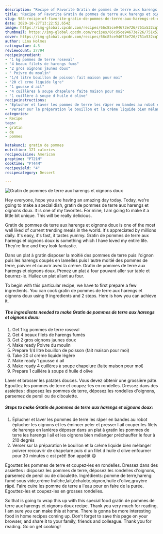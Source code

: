 ```yaml
---
description: "Recipe of Favorite Gratin de pommes de terre aux harengs et oignons doux"
title: "Recipe of Favorite Gratin de pommes de terre aux harengs et oignons doux"
slug: 983-recipe-of-favorite-gratin-de-pommes-de-terre-aux-harengs-et-oignons-doux
date: 2020-10-27T13:22:52.654Z
image: https://img-global.cpcdn.com/recipes/66c85ce94673e726/751x532cq70/gratin-de-pommes-de-terre-aux-harengs-et-oignons-doux-photo-principale-de-la-recette.jpg
thumbnail: https://img-global.cpcdn.com/recipes/66c85ce94673e726/751x532cq70/gratin-de-pommes-de-terre-aux-harengs-et-oignons-doux-photo-principale-de-la-recette.jpg
cover: https://img-global.cpcdn.com/recipes/66c85ce94673e726/751x532cq70/gratin-de-pommes-de-terre-aux-harengs-et-oignons-doux-photo-principale-de-la-recette.jpg
author: Lina Holmes
ratingvalue: 4.5
reviewcount: 27794
recipeingredient:
- "1 kg pommes de terre roseval"
- "4 beaux filets de harengs fums"
- "2 gros oignons jaunes doux"
- " Poivre du moulin"
- "1/4 litre bouillon de poisson fait maison pour moi"
- "20 cl crme liquide lgre"
- "1 gousse d ail"
- "4 cuillères à soupe chapelure faite maison pour moi"
- "1 cuillère à soupe d huile d olive"
recipeinstructions:
- "Éplucher et laver les pommes de terre les râper en bandes au robot éplucher les oignons et les émincer peler et presser l ail couper les filets de harengs en lanières déposer dans un plat à gratin les pommes de terre les harengs l ail et les oignons bien mélanger préchauffer le four à 210 degrés"
- "Verser sur la préparation le bouillon et la crème liquide bien mélanger poivrer recouvrir de chapelure puis d un filet d huile d olive enfourner pour 30 minutes c est prêt! Bon appétit 😋"
categories:
- Recipe
tags:
- gratin
- de
- pommes

katakunci: gratin de pommes 
nutrition: 121 calories
recipecuisine: American
preptime: "PT21M"
cooktime: "PT44M"
recipeyield: "4"
recipecategory: Dessert

---
```



![Gratin de pommes de terre aux harengs et oignons doux](https://img-global.cpcdn.com/recipes/66c85ce94673e726/751x532cq70/gratin-de-pommes-de-terre-aux-harengs-et-oignons-doux-photo-principale-de-la-recette.jpg)

Hey everyone, hope you are having an amazing day today. Today, we're going to make a special dish, gratin de pommes de terre aux harengs et oignons doux. It is one of my favorites. For mine, I am going to make it a little bit unique. This will be really delicious.

Gratin de pommes de terre aux harengs et oignons doux is one of the most well liked of current trending meals in the world. It's appreciated by millions daily. It's easy, it's fast, it tastes yummy. Gratin de pommes de terre aux harengs et oignons doux is something which I have loved my entire life. They're fine and they look fantastic.

Dans un plat à gratin disposer la moitié des pommes de terre puis l&#39;oignon puis les harengs coupés en lamelles puis l&#39;autre moitié des pommes de terre, poivrer et couvrir avec la crème. Gratin de pommes de terre aux harengs et oignons doux. Prenez un plat à four pouvant aller sur table et beurrez-le. Huilez un plat allant au four.


To begin with this particular recipe, we have to first prepare a few ingredients. You can cook gratin de pommes de terre aux harengs et oignons doux using 9 ingredients and 2 steps. Here is how you can achieve it.

<!--inarticleads1-->

##### The ingredients needed to make Gratin de pommes de terre aux harengs et oignons doux:

1. Get 1 kg pommes de terre roseval
1. Get 4 beaux filets de harengs fumés
1. Get 2 gros oignons jaunes doux
1. Make ready  Poivre du moulin
1. Prepare 1/4 litre bouillon de poisson (fait maison pour moi)
1. Take 20 cl crème liquide légère
1. Make ready 1 gousse d ail
1. Make ready 4 cuillères à soupe chapelure (faite maison pour moi)
1. Prepare 1 cuillère à soupe d huile d olive


Laver et brosser les patates douces. Vous devez obtenir une grossière pâte. Egouttez les pommes de terre et coupez-les en rondelles. Dressez dans des assiettes : disposez les pommes de terre, déposez les rondelles d&#39;oignons, parsemez de persil ou de ciboulette. 

<!--inarticleads2-->

##### Steps to make Gratin de pommes de terre aux harengs et oignons doux:

1. Éplucher et laver les pommes de terre les râper en bandes au robot éplucher les oignons et les émincer peler et presser l ail couper les filets de harengs en lanières déposer dans un plat à gratin les pommes de terre les harengs l ail et les oignons bien mélanger préchauffer le four à 210 degrés
1. Verser sur la préparation le bouillon et la crème liquide bien mélanger poivrer recouvrir de chapelure puis d un filet d huile d olive enfourner pour 30 minutes c est prêt! Bon appétit 😋


Egouttez les pommes de terre et coupez-les en rondelles. Dressez dans des assiettes : disposez les pommes de terre, déposez les rondelles d&#39;oignons, parsemez de persil ou de ciboulette. Ingrédients: pomme de terre,hareng fumé sous vide,crème fraîche,lait,échalote,oignon,huile d&#39;olive,gruyère râpé. Faire cuire les pomme de terre a l&#39;eau pour en faire de la purée. Egouttez-les et coupez-les en grosses rondelles. 

So that is going to wrap this up with this special food gratin de pommes de terre aux harengs et oignons doux recipe. Thank you very much for reading. I am sure you can make this at home. There is gonna be more interesting food in home recipes coming up. Don't forget to save this page on your browser, and share it to your family, friends and colleague. Thank you for reading. Go on get cooking!
